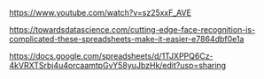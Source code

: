 https://www.youtube.com/watch?v=sz25xxF_AVE

https://towardsdatascience.com/cutting-edge-face-recognition-is-complicated-these-spreadsheets-make-it-easier-e7864dbf0e1a

https://docs.google.com/spreadsheets/d/1TJXPPQ6Cz-4kVRXTSrbj4u4orcaamtpGvY58yuJbzHk/edit?usp=sharing

